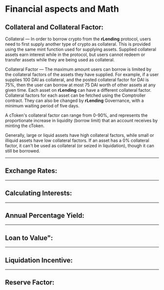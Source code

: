 # Financial aspects and Math

## Collateral and Collateral Factor:
Collateral — In order to borrow crypto from the **rLending** protocol, users need to first supply another type of crypto as collateral. This is provided using the same mint function used for supplying assets. Supplied collateral assets earn interest while in the protocol, but users cannot redeem or transfer assets while they are being used as collateral.

Collateral Factor — The maximum amount users can borrow is limited by the collateral factors of the assets they have supplied. For example, if a user supplies 100 DAI as collateral, and the posted collateral factor for DAI is 75\%, then the user can borrow at most 75 DAI worth of other assets at any given time. Each asset on **rLending** can have a different collateral factor. Collateral factors for each asset can be fetched using the Comptroller contract. They can also be changed by **rLending** Governance, with a minimum waiting period of five days.

A cToken's collateral factor can range from 0-90\%, and represents the proportionate increase in liquidity (borrow limit) that an account receives by minting the cToken.

Generally, large or liquid assets have high collateral factors, while small or illiquid assets have low collateral factors. If an asset has a 0\% collateral factor, it can't be used as collateral (or seized in liquidation), though it can still be borrowed.

---
## Exchange Rates:

---
## Calculating Interests:

---
## Annual Percentage Yield:

---
## Loan to Value":

---
## Liquidation Incentive:

---
## Reserve Factor:
